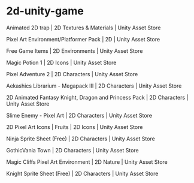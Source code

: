 # 2d-unity-game
Animated 2D trap | 2D Textures & Materials | Unity Asset Store

Pixel Art Environment/Platformer Pack | 2D | Unity Asset Store

Free Game Items | 2D Environments | Unity Asset Store

Magic Potion 1 | 2D Icons | Unity Asset Store

Pixel Adventure 2 | 2D Characters | Unity Asset Store

Aekashics Librarium - Megapack III | 2D Characters | Unity Asset Store

2D Animated Fantasy Knight, Dragon and Princess Pack | 2D Characters | Unity Asset Store

Slime Enemy - Pixel Art | 2D Characters | Unity Asset Store

2D Pixel Art Icons | Fruits | 2D Icons | Unity Asset Store

Ninja Sprite Sheet (Free) | 2D Characters | Unity Asset Store

GothicVania Town | 2D Characters | Unity Asset Store

Magic Cliffs Pixel Art Environment | 2D Nature | Unity Asset Store

Knight Sprite Sheet (Free) | 2D Characters | Unity Asset Store
